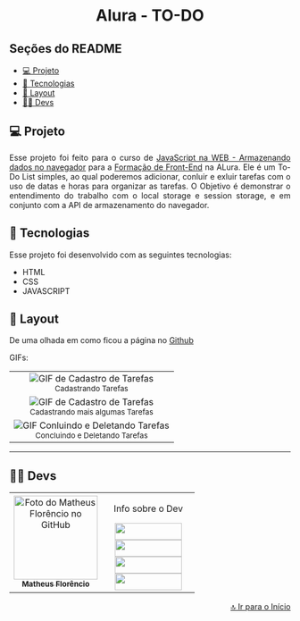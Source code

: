<h1 align="center" id="inicio">Alura - TO-DO</h1>

## Seções do README
<ul>
  <li><a href="#projeto">💻 Projeto</a></li>
  <li><a href="#tecnologias">🚀 Tecnologias</a></li>
  <li><a href="#layout">🔖 Layout</a></li>
  <li><a href="#devs">👩‍💻 Devs</a></li>
</ul>

## <a id="projeto">💻 Projeto</a>

<p align="justify">
Esse projeto foi feito para o curso de <a href="https://www.alura.com.br/curso-online-js-web-armazenando-dados-navegador" target="_blank">JavaScript na WEB - Armazenando dados no navegador</a> para a <a href="https://www.alura.com.br/formacao-front-end" target="_blank">Formação de Front-End</a> na ALura.
Ele é um To-Do List simples, ao qual poderemos adicionar, conluir e exluir tarefas com o uso de datas e horas para organizar as tarefas.
O Objetivo é demonstrar o entendimento do trabalho com o local storage e session storage, e em conjunto com a API de armazenamento do navegador. 
</p>

## <a id="tecnologias">🚀 Tecnologias</a>

Esse projeto foi desenvolvido com as seguintes tecnologias:

- HTML
- CSS
- JAVASCRIPT

## <a id="layout">🔖 Layout</a>

De uma olhada em como ficou a página no <a href="https://1matheusflorencio.github.io/Alura-TO-DO/">Github</a> <br>

GIFs:
<div align="center">
<table>
  <tr>
    <td align="center">
      <img src="https://raw.githubusercontent.com/1matheusflorencio/Alura-TO-DO/master/README%20arquivos/01%20-%20Cadastro%20de%20tarefas.gif" alt="GIF de Cadastro de Tarefas"/><br>
        <sub>
         Cadastrando Tarefas
        </sub>
    </td>
  </tr>
  <tr>
    <td align="center">
      <img src="https://raw.githubusercontent.com/1matheusflorencio/Alura-TO-DO/master/README%20arquivos/02%20-%20Cadastro%20de%20tarefas.gif" alt="GIF de Cadastro de Tarefas"/><br>
        <sub>
          Cadastrando mais algumas Tarefas
        </sub>
    </td>
  </tr>
  <tr>
    <td align="center">
      <img src="https://raw.githubusercontent.com/1matheusflorencio/Alura-TO-DO/master/README%20arquivos/03%20-%20Tarefa%20concluida%20e%20deletada.gif" alt="GIF Conluindo e Deletando Tarefas"/><br>
        <sub>
          Concluindo e Deletando Tarefas
        </sub>
    </td>
  </tr>
</table>
  </div>
  
---

## <a id="devs">👩‍💻 Devs</a> 

<table>
  <tr>
    <td align="center">
    <a text-decoration="none" href="https://github.com/1matheusflorencio">
      <img src="https://avatars.githubusercontent.com/u/68713424?s=400&u=62c303b85a95a013cccd6cbd6084952fbc06a4db&v=4" width="150px;" alt="Foto do Matheus Florêncio no GitHub"/>       <br>
        <sub>
          <b>Matheus Florêncio</b> <br>
        </sub>
    </a>
    </td>
      <td align="center" width="150px">
        <p>Info sobre o Dev</p>
          <a href="https://www.matheusflorencio.com" target="_blank"><img height="30px" width="120px" src="https://img.shields.io/badge/website-000000?style=for-the-badge&logo=About.me&logoColor=white"></a>
          <br>
          <a href="https://www.linkedin.com/in/matheus-flor%C3%AAncio/" target="_blank"><img height="30px" width="120px" src="https://img.shields.io/badge/LinkedIn-0077B5?style=for-the-badge&logo=linkedin&logoColor=white"></a>
          <br>
          <a href="https://www.instagram.com/1matheusflorencio/" target="_blank"><img height="30px" width="120px" src="https://img.shields.io/badge/Instagram-E4405F?style=for-the-badge&logo=instagram&logoColor=white" target="_blank"></a>
          <br>
          <a href="https://www.youtube.com/channel/UCH1VWs-9V63VyGkrcSbtXIg" target="_blank"><img height="30px" width="120px" src="https://img.shields.io/badge/YouTube-FF0000?style=for-the-badge&logo=youtube&logoColor=white" target="_blank"></a>
      </td>
    </tr>
</table>

<p width="100%" align="end"><a href="#inicio">🔝 Ir para o Início</a></p>
